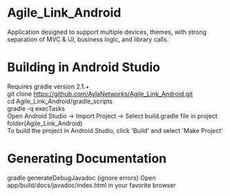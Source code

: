 Agile_Link_Android
==================

Application designed to support multiple devices, themes, with strong separation of MVC &amp; UI, business logic, and library calls. 



Building in Android Studio
=========================

Requires gradle version 2.1.+                                                                                         
git clone https://github.com/AylaNetworks/Agile_Link_Android.git                                                    
cd Agile_Link_Android/gradle_scripts                                                                                
gradle -q execTasks                                                                                                  
Open Android Studio -> Import Project -> Select build.gradle file in project folder(Agile_Link_Android)                
To build the project in Android Studio, click 'Build' and select 'Make Project'

Generating Documentation
========================

gradle generateDebugJavadoc
(ignore errors)
Open app/build/docs/javadoc/index.html in your favorite browser

